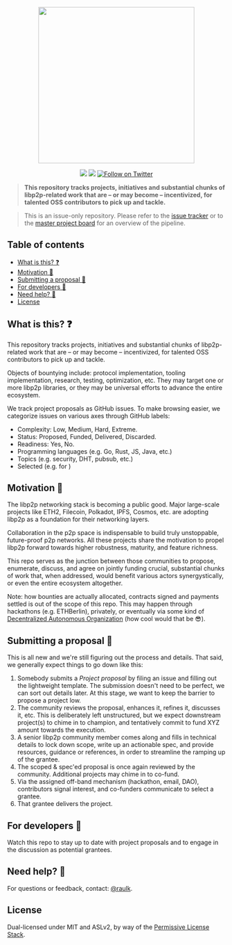 <p align="center"> <a href="https://libp2p.io"><img
  src="https://raw.githubusercontent.com/libp2p/libp2p/master/logo/white-bg-3.png"
  width="360" /></a> </p>

<p align="center"> <a href="http://libp2p.io/"><img
  src="https://img.shields.io/badge/project-libp2p-yellow.svg?style=flat-square"
  /></a> <a href="http://webchat.freenode.net/?channels=%23libp2p"><img
  src="https://img.shields.io/badge/freenode-%23libp2p-yellow.svg?style=flat-square"
  /></a> <a href="https://twitter.com/intent/follow?screen_name=libp2p"><img
  src="https://img.shields.io/twitter/follow/libp2p.svg?style=social&label=Follow%20@libp2p"
  alt="Follow on Twitter"></a> </p>

> **This repository tracks projects, initiatives and substantial chunks of
> libp2p-related work that are – or may become – incentivized, for talented
> OSS contributors to pick up and tackle.**

> This is an issue-only repository. Please refer to the [issue
> tracker](https://github.com/libp2p/bountied-projects/issues?q=is%3Aissue+is%3Aopen+sort%3Aupdated-desc)
> or to the [master project
> board](https://github.com/libp2p/bountied-projects/projects/1) for an
> overview of the pipeline.

## Table of contents

<!-- START doctoc generated TOC please keep comment here to allow auto update -->
<!-- DON'T EDIT THIS SECTION, INSTEAD RE-RUN doctoc TO UPDATE -->


- [What is this? ❓](#what-is-this-)
- [Motivation 🎈](#motivation-)
- [Submitting a proposal 📝](#submitting-a-proposal-)
- [For developers 👾](#for-developers-)
- [Need help? 🙌](#need-help-)
- [License](#license)

<!-- END doctoc generated TOC please keep comment here to allow auto update -->

## What is this? ❓

This repository tracks projects, initiatives and substantial chunks of
libp2p-related work that are – or may become – incentivized, for talented OSS
contributors to pick up and tackle.

Objects of bountying include: protocol implementation, tooling implementation,
research, testing, optimization, etc. They may target one or more libp2p
libraries, or they may be universal efforts to advance the entire ecosystem.

We track project proposals as GitHub issues. To make browsing easier, we
categorize issues on various axes through GitHub labels:

* Complexity: Low, Medium, Hard, Extreme.
* Status: Proposed, Funded, Delivered, Discarded.
* Readiness: Yes, No.
* Programming languages (e.g. Go, Rust, JS, Java, etc.)
* Topics (e.g. security, DHT, pubsub, etc.)
* Selected (e.g. for )

## Motivation 🎈

The libp2p networking stack is becoming a public good. Major large-scale
projects like ETH2, Filecoin, Polkadot, IPFS, Cosmos, etc. are adopting libp2p
as a foundation for their networking layers.

Collaboration in the p2p space is indispensable to build truly unstoppable,
future-proof p2p networks. All these projects share the motivation to propel
libp2p forward towards higher robustness, maturity, and feature richness.

This repo serves as the junction between those communities to propose,
enumerate, discuss, and agree on jointly funding crucial, substantial chunks of
work that, when addressed, would benefit various actors synergystically, or
even the entire ecosystem altogether.

Note: how bounties are actually allocated, contracts signed and payments
settled is out of the scope of this repo. This may happen through hackathons
(e.g. ETHBerlin), privately, or eventually via some kind of [Decentralized
Autonomous
Organization](https://twitter.com/ameensol/status/1154529769276362752) (how
cool would that be 😎).

## Submitting a proposal 📝

This is all new and we're still figuring out the process and details. That
said, we generally expect things to go down like this:

1. Somebody submits a _Project proposal_ by filing an issue and filling out
   the lightweight template. The submission doesn't need to be perfect, we can
   sort out details later. At this stage, we want to keep the barrier to
   propose a project low.
2. The community reviews the proposal, enhances it, refines it, discusses it,
   etc. This is deliberately left unstructured, but we expect downstream
   project(s) to chime in to champion, and tentatively commit to fund XYZ
   amount towards the execution.
3. A senior libp2p community member comes along and fills in technical details
   to lock down scope, write up an actionable spec, and provide resources,
   guidance or references, in order to streamline the ramping up of the
   grantee.
4. The scoped & spec'ed proposal is once again reviewed by the community.
   Additional projects may chime in to co-fund.
5. Via the assigned off-band mechanism (hackathon, email, DAO), contributors
   signal interest, and co-funders communicate to select a grantee.
6. That grantee delivers the project.

## For developers 👾

Watch this repo to stay up to date with project proposals and to engage in the
discussion as potential grantees.

## Need help? 🙌

For questions or feedback, contact: [@raulk](https://github.com/raulk).

## License

Dual-licensed under MIT and ASLv2, by way of the [Permissive License
Stack](https://protocol.ai/blog/announcing-the-permissive-license-stack/).
